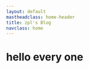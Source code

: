 ```yaml
---
layout: default
mastheadclass: home-header
title: zpl's Blog
navclass: home
---
```


<h1>hello every one</h1>